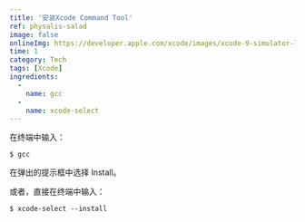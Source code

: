 ```yaml
---
title: '安装Xcode Command Tool'
ref: physalis-salad
image: false
onlineImg: https://developer.apple.com/xcode/images/xcode-9-simulator-large.png
time: 1
category: Tech
tags: [Xcode]
ingredients:
  -
    name: gcc
  -
    name: xcode-select
--- 
```


在终端中输入：

    $ gcc

在弹出的提示框中选择 Install。

或者，直接在终端中输入：

    $ xcode-select --install

